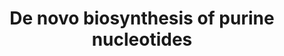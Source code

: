---
annotations:
- id: PW:0000012
  parent: classic metabolic pathway
  type: Pathway Ontology
  value: nucleotide metabolic pathway
- id: PW:0000867
  parent: classic metabolic pathway
  type: Pathway Ontology
  value: de novo purine biosynthetic pathway
authors:
- M.Braymer
- MaintBot
- Christine Chichester
- Egonw
- Mkutmon
- Eweitz
- Khanspers
citedin: ''
communities: []
description: 'Purine nucleotides participate in many aspects of cellular metabolism
  including the structure of DNA and RNA, serving as enzyme cofactors, functioning
  in cellular signaling, acting as phosphate group donors, and generating cellular
  energy. Maintenance of the proper balance of intracellular pools of these nucleotides
  is critical to normal function. This occurs through a combination of de novo biosynthesis
  and salvage pathways for pre-existing purine bases, nucleosides and nucleotides.  The
  de novo biosynthetic pathway for purine nucleotides is highly conserved among organisms,
  but its regulation and the organization of the genes encoding the enzymes vary.
  This fourteen step pathway contains ten steps that branch at IMP to form AMP and
  GMP, each in two steps. Regulation of the pathway has been well studied in microbes
  such as Escherichia coli, Bacillus subtilis and Saccharomyces cerevisiae, but little
  is known about its regulation in higher eukaryotes (metazoa, and plants).  Source:
  https://pathway.yeastgenome.org/'
last-edited: 2025-05-01
ndex: null
organisms:
- Saccharomyces cerevisiae
redirect_from:
- /index.php/Pathway:WP203
- /instance/WP203
- /instance/WP203_r138732
revision: r138732
schema-jsonld:
- '@context': https://schema.org/
  '@id': https://wikipathways.github.io/pathways/WP203.html
  '@type': Dataset
  creator:
    '@type': Organization
    name: WikiPathways
  description: 'Purine nucleotides participate in many aspects of cellular metabolism
    including the structure of DNA and RNA, serving as enzyme cofactors, functioning
    in cellular signaling, acting as phosphate group donors, and generating cellular
    energy. Maintenance of the proper balance of intracellular pools of these nucleotides
    is critical to normal function. This occurs through a combination of de novo biosynthesis
    and salvage pathways for pre-existing purine bases, nucleosides and nucleotides.  The
    de novo biosynthetic pathway for purine nucleotides is highly conserved among
    organisms, but its regulation and the organization of the genes encoding the enzymes
    vary. This fourteen step pathway contains ten steps that branch at IMP to form
    AMP and GMP, each in two steps. Regulation of the pathway has been well studied
    in microbes such as Escherichia coli, Bacillus subtilis and Saccharomyces cerevisiae,
    but little is known about its regulation in higher eukaryotes (metazoa, and plants).  Source:
    https://pathway.yeastgenome.org/'
  keywords:
  - 1-(5-phosphoribosyl)-4-carboxy-5-aminoimidazole
  - 10-formyl-THF
  - 5'-P-ribosyl-4-(N-succinocarboxamide)-5-aminoimidazole
  - 5-aminoimidazole ribonucleotide
  - 5-formamido-1-(5-phospho-D-ribosyl)imidazole-4-carboxamide
  - 5-phospho-α-D-ribose 1-diphosphate
  - 5-phospho-β-D-ribosyl-glycineamide
  - 5-phospho-β-D-ribosylamine
  - 5-phosphoribosyl-N-formylglycineamidine
  - ADE1
  - ADE12
  - ADE13
  - ADE16
  - ADE17
  - ADE2
  - ADE4
  - ADE5,7
  - ADE6
  - ADE8
  - ADK1
  - ADK2
  - ADP
  - AICAR
  - AMP
  - ATP
  - CO2
  - GDP
  - GMP
  - GTP
  - GUA1
  - GUK1
  - H+
  - H2O
  - IMD2
  - IMD3
  - IMD4
  - IMP
  - L-aspartate
  - L-glutamate
  - L-glutamine
  - L-glycine
  - NAD+
  - NADH
  - RNR1
  - RNR2
  - RNR3
  - RNR4
  - YNK1
  - adenylo-succinate
  - dADP
  - dATP
  - dGDP
  - dGTP
  - diphosphate
  - formate
  - fumarate
  - phosphate
  - xanthosine-5-phosphate
  license: CC0
  name: De novo biosynthesis of purine nucleotides
seo: CreativeWork
title: De novo biosynthesis of purine nucleotides
wpid: WP203
---